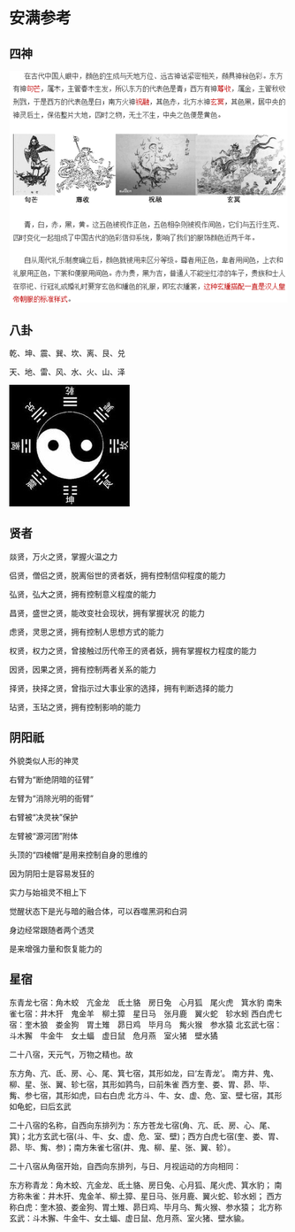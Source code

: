 # 安满参考

## 四神

![four](./images/four_divinities.png)

## 八卦

乾、坤、震、巽、坎、离、艮、兑

天、地、雷、风、水、火、山、泽

![eight](./images/eights.jpg)

## 贤者

燚贤，万火之贤，掌握火温之力

侣贤，僧侣之贤，脱离俗世的贤者妖，拥有控制信仰程度的能力

弘贤，弘大之贤，拥有控制意义程度的能力

昌贤，盛世之贤，能改变社会现状，拥有掌握状况 的能力

虑贤，灵思之贤，拥有控制人思想方式的能力

权贤，权力之贤，曾接触过历代帝王的贤者妖，拥有掌握权力程度的能力

因贤，因果之贤，拥有控制两者关系的能力

择贤，抉择之贤，曾指示过大事业家的选择，拥有判断选择的能力

玷贤，玉玷之贤，拥有控制影响的能力

## 阴阳祇

外貌类似人形的神灵

右臂为“断绝阴暗的征臂”

左臂为“消除光明的衙臂”

右臂被“决灵袂”保护

左臂被“源河团”附体

头顶的“四棱帽”是用来控制自身的思维的

因为阴阳士是容易发狂的

实力与始祖灵不相上下

觉醒状态下是光与暗的融合体，可以吞噬黑洞和白洞

身边经常跟随者两个透灵

是来增强力量和恢复能力的

## 星宿

东青龙七宿：角木蛟　亢金龙　氐土貉　房日兔　心月狐　尾火虎　箕水豹
南朱雀七宿：井木犴　鬼金羊　柳土獐　星日马　张月鹿　翼火蛇　轸水蚓
西白虎七宿：奎木狼　娄金狗　胃土雉　昴日鸡　毕月乌　觜火猴　参水猿
北玄武七宿：斗木獬　牛金牛　女土蝠　虚日鼠　危月燕　室火猪　壁水獝

二十八宿，天元气，万物之精也。故

东方角、亢、氐、房、心、尾、箕七宿，其形如龙，曰‘左青龙’。
南方井、鬼、柳、星、张、翼、轸七宿，其形如鹑鸟，曰前朱雀
西方奎、娄、胃、昴、毕、觜、参七宿，其形如虎，曰右白虎
北方斗、牛、女、虚、危、室、壁七宿，其形如龟蛇，曰后玄武

二十八宿的名称，自西向东排列为：东方苍龙七宿(角、亢、氐、房、心、尾、箕)；北方玄武七宿(斗、牛、女、虚、危、室、壁)；西方白虎七宿(奎、娄、胃、昴、毕、觜、参)；南方朱雀七宿(井、鬼、柳、星、张、翼、轸）。

二十八宿从角宿开始，自西向东排列，与日、月视运动的方向相同：

东方称青龙：角木蛟、亢金龙、氐土貉、房日兔、心月狐、尾火虎、箕水豹；
南方称朱雀：井木犴、鬼金羊、柳土獐、星日马、张月鹿、翼火蛇、轸水蚓；
西方称白虎：奎木狼、娄金狗、胃土雉、昴日鸡、毕月乌、觜火猴、参水猿；
北方称玄武：斗木獬、牛金牛、女土蝠、虚日鼠、危月燕、室火猪、壁水貐。
